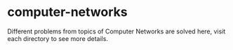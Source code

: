 # computer-networks
Different problems from topics of Computer Networks are solved here, visit each directory to see more details.
